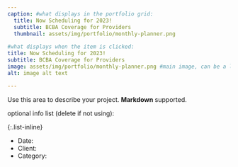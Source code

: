 ```yaml
---
caption: #what displays in the portfolio grid:
  title: Now Scheduling for 2023!
  subtitle: BCBA Coverage for Providers
  thumbnail: assets/img/portfolio/monthly-planner.png
  
#what displays when the item is clicked:
title: Now Scheduling for 2023!
subtitle: BCBA Coverage for Providers
image: assets/img/portfolio/monthly-planner.png #main image, can be a link or a file in assets/img/portfolio
alt: image alt text

---
```

Use this area to describe your project. **Markdown** supported.

optional info list (delete if not using):

{:.list-inline} 
- Date: 
- Client: 
- Category: 

